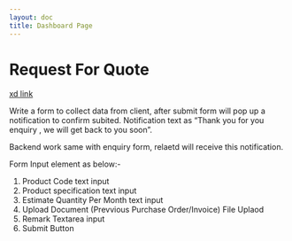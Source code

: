 ```yaml
---
layout: doc
title: Dashboard Page
---
```

# Request For Quote

[xd link](https://xd.adobe.com/view/25e79356-f9a3-45d3-81b7-155829757ccf-70b4/screen/9cb648fb-429a-4f8c-bd84-169bfc30a579)

Write a form to collect data from client, after submit form will pop up a notification to confirm subited. Notification text as “Thank you for you enquiry , we will get back to you soon”.

Backend work same with enquiry form, relaetd will receive this notification.



Form Input element as below:-
1. Product Code text input
2. Product specification text input
3. Estimate Quantity Per Month text input
4. Upload Document (Prevvious Purchase Order/Invoice) File Uplaod
5. Remark Textarea input
6. Submit Button

